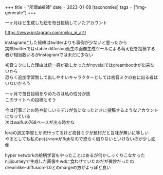 +++
title = "所謂ai絵師"
date = 2023-01-08
[taxonomies]
tags = ["img-generate"]
+++

一ヶ月ほど生成した絵を毎日投稿していたアカウント

<https://www.instagram.com/miku_ai_art/>

instagramにした経緯はtwitterよりも事例が少ないと思ったから\
実際twitterではstable diffusion派生の画像生成ツールによる萌え絵を投稿する者が相当数いるがinstagramでは未だに少ない

初音ミクにした理由は統一感が欲しかったがnovelaiではdreamboothが出来ないから\
恐らく追加学習無しで出しやすいキャラクターとしては初音ミクの右に出る者はいないだろう

一ヶ月で毎日投稿をやめたのは私の性分が故\
このサイトへの投稿もそう

今は行事ごとの時や新しいモデルが気になったときに投稿するようなアカウントになっている\
次はwaifuの768ベースが出る時かな

loraの追加学習とか流行ってるけど初音ミクが題材だと旨味が無いに等しい\
やるとしても私のpcはvramが6gbなので恐らく借りないといけないのが少し面倒

hyper networkの絵柄学習もやったことはあるが何かしっくりこなかった\
nijijourneyで生成した画像をwdに食わせていたのだが微妙だったね\
dreamlike-diffusion-1.0とのmargeの方がよっぽど良い